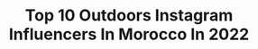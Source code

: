 ---
title: Top 10 Outdoors Instagram Influencers In Morocco In 2022
description: >-
  Find top outdoors Instagram influencers in Morocco in 2022. Most popular hashtags: #nature #photography #outdoors #travel.
platform: Instagram
hits: 13
text_top: Discover the most popular Instagram profiles on inBeat.
text_bottom: inBeat has 13 Instagram influencers like this in Morocco for you to collaborate.
profiles:
  - username: "salmaamahzoune"
    fullname: >-
      𝐒𝐚𝐥𝐦𝐚 𝐀𝐦𝐚𝐡𝐳𝐨𝐮𝐧𝐞
    bio: >-
      🏎 Car Fanatic 📚 Master’s Student 🏔 Outdoors Enthusiast 📨 Salmaamahzounepro@gmail.com 📍 Morocco 🇲🇦
    location: "Morocco"
    followers: 259692
    engagement: 405
    commentsToLikes: 0.024927
    id: ck0vwduaat8tw0i19ed542mr2
    verified: false
    hashtags: "#staypositive, #nephewlove, #458italia"
  - username: "meghyem0ut"
    fullname: >-
      MeghyLost
    bio: >-
      I travel, sometimes.
    location: "Morocco"
    followers: 9333
    engagement: 1140
    commentsToLikes: 0.018682
    id: ckaoyupc8j5w70i78ckyhrj7b
    verified: false
    hashtags: "#travel, #traveladdict, #hiking, #adventureculture"
  - username: "alharbialaa"
    fullname: >-
      علاء الحربي | ALHARBIALAA
    bio: >-
      Portrait | Food |Coffee | Video | Travel Makkah, مصور من مكة
    location: "Morocco"
    followers: 2475
    engagement: 1073
    commentsToLikes: 0.060355
    id: ck8t4ko4u73kw0j78bh5ac2j5
    verified: false
    hashtags: "#mecca, #makkah, #canon, #taif"
  - username: "mariamsidah"
    fullname: >-
      ℳ𝒶𝓇𝒾𝒶 💫
    bio: >-
      𝑬𝒗𝒆𝒓𝒚𝒕𝒉𝒊𝒏𝒈 𝒉𝒂𝒑𝒑𝒆𝒏𝒔 𝒇𝒐𝒓 𝒂 𝒓𝒆𝒂𝒔𝒐𝒏 ♥️ . ⬇️ 𝙻𝚊𝚜𝚝 𝙲𝚘𝚟𝚎𝚛 ⬇️ 🎈 𝚈𝙾𝚄𝚃𝚄𝙱𝙴 🎈
    location: "Morocco"
    followers: 24706
    engagement: 389
    commentsToLikes: 0.022754
    id: ck0u0y871vabb0i19rn19ut83
    verified: false
    hashtags: "#summer, #7es, #cravata, #keddab"
  - username: "bennagios"
    fullname: >-
      🇹🇳 تبعني نبنيو الدنيا زينة 🇹🇳
    bio: >-
      😇🇹🇳 Asslema i am aziz 22 Y.o , young teacher🇹🇳😇 🏔Explorer 🧗‍♂️ adventurer 🏔 Biker 🚴🏻 🏞 i am promoting my country hidden heavens 🏞 #حوس_بخ_تف
    location: "Morocco"
    followers: 21156
    engagement: 499
    commentsToLikes: 0.010915
    id: ckf5mvhnrvkys0j2364kke7tj
    verified: false
    hashtags: "#camp, #tunisia, #camping, #campinglife"
  - username: "sanae.ak"
    fullname: >-
      Sanae Ak
    bio: >-
      Travel, motherhood and lifestyle 🇩🇪🇲🇦🇩🇰🇹🇷🇹🇭🇳🇱🇱🇧🇴🇲🇧🇪🇱🇰🇦🇪 Mother to @lilyaa.ak 📧sanae.abdulkarim@gmail.com
    location: "Morocco"
    followers: 6405
    engagement: 1813
    commentsToLikes: 0.068790
    id: ck6tso2if5unv0j71z0r07exv
    verified: false
    hashtags: "#sunset, #travelgram, #like, #fashion"
  - username: "omarelmrabt"
    fullname: >-
      OMAR EL MRABT
    bio: >-
      🎬 Photographer | Visual Artist 🍁 Finnish/Moroccan Content Creator 🇫🇮 Helsinki, Finland 🎈 Welcome to my colorful world 📸 omar.elmrabt@gmail.com
    location: "Morocco"
    followers: 34626
    engagement: 301
    commentsToLikes: 0.035656
    id: ck0ubx90tfgu50i196dhhgupj
    verified: true
    hashtags: "#cherryblossom, #katajanokka, #rukamoments, #helsinki"
  - username: "nicolocastellinibaldissera"
    fullname: >-
      Nicolo Castellini Baldissera
    bio: >-
      Author of INSIDE TANGIER @vendomepress
    location: "Morocco"
    followers: 50045
    engagement: 316
    commentsToLikes: 0.035517
    id: ck13acu94pr300i19c73gvjmy
    verified: false
    hashtags: "#style, #architect, #photo, #textiles"
  - username: "merzougui_official"
    fullname: >-
      ʏᴏᴜ ᴡɪʟʟ ɴᴇᴠᴇʀ ᴜɴᴅᴇʀsᴛᴀɴᴅ ᴍᴇ
    bio: >-
      📍| MOROCCAN BASED IN MARRAKECH 🌴 👖 | FASHION BLOGGER ⚡️📸 💻 | PHOTOGRAPHER | DESIGNER 📚 📩 | FOR BOOKINGS | 📱 👻 | SNAP : MERZOUGUIZAKI1 ✨
    location: "Morocco"
    followers: 69986
    engagement: 203
    commentsToLikes: 0.014870
    id: ck5hscddqwcuv0i11zq505pce
    verified: false
    hashtags: "#maroc, #morocco, #traveling, #africa"
  - username: "oussama_bastaoui"
    fullname: >-
      ᴼᵁᔆᔆᴬᴹᴬ ᴮᴬᔆᵀᴬᴼᵁᴵ
    bio: >-
      Moroccan actor and singer للإستماع لأغنية غلطة⬇️
    location: "Morocco"
    followers: 612828
    engagement: 163
    commentsToLikes: 0.011999
    id: ckaov7xt83fql0i78kxlohe9w
    verified: true
    hashtags: "#smiley, #smile, #sourire, #beautifulsmile"
---